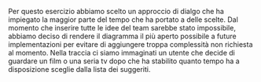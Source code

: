 Per questo esercizio abbiamo scelto un approccio di dialgo che ha impiegato la maggior parte del tempo che ha portato a delle scelte. Dal momento che inserire tutte le idee del team sarebbe stato impossibile, abbiamo deciso di rendere il diagramma il più aperto possibile a future implementazioni per evitare di aggiungere troppa complessità non richiesta al momento. Nella traccia ci siamo immaginati un utente che decide di guardare un film o una seria tv dopo che ha stabilito quanto tempo ha a disposizione sceglie dalla lista dei suggeriti.